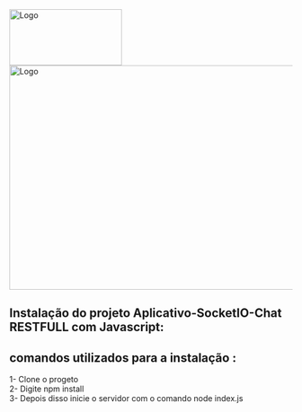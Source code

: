 <div style="display: flex; align-items: center;">
  <img src="https://github.com/abraao69/Setup-Docker-PHP-7.4/blob/master/logo.png" alt="Logo" width="200" height="100">
  <br><br>
</div>
<img src="https://i.ytimg.com/vi/SGQM7PU9hzI/maxresdefault.jpg" alt="Logo" width="1000" height="400">

## Instalação do projeto Aplicativo-SocketIO-Chat RESTFULL com Javascript:

## comandos utilizados para a instalação :

1- Clone o progeto <br>
2- Digite npm install<br>
3- Depois disso inicie o servidor com o comando node index.js<br>
